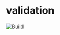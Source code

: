 # validation
[![Build](https://github.com/hwolf/validation/actions/workflows/build-ci.yaml/badge.svg)](https://github.com/hwolf/validation/actions/workflows/build-ci.yaml)
